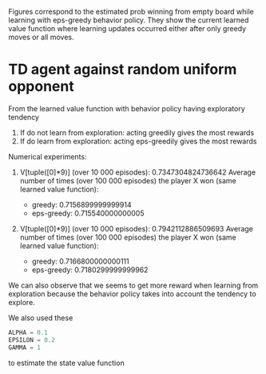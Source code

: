 Figures correspond to the estimated prob winning from empty board while learning with eps-greedy behavior policy.
They show the current learned value function where learning updates occurred either after only greedy moves or all moves.

# TD agent against random uniform opponent
From the learned value function with behavior policy having exploratory tendency
1. If do not learn from exploration: acting greedily gives the most rewards
2. If do learn from exploration: acting eps-greedily gives the most rewards
            
Numerical experiments:
1. V[tuple([0]*9)] (over 10 000 episodes): 0.7347304824736642
Average number of times (over 100 000 episodes) the player X won (same learned value function):
    - greedy: 0.7156899999999914
    - eps-greedy: 0.715540000000005
                
2. V[tuple([0]*9)] (over 10 000 episodes): 0.7942112886509693
Average number of times (over 100 000 episodes) the player X won (same learned value function):
    - greedy: 0.7166800000000111
    - eps-greedy: 0.7180299999999962

We can also observe that we seems to get more reward when learning from exploration because the behavior policy takes
into account the tendency to explore.

We also used these
```python
ALPHA = 0.1
EPSILON = 0.2
GAMMA = 1
```
to estimate the state value function
